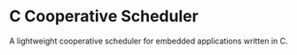 
# C Cooperative Scheduler

A lightweight cooperative scheduler for embedded applications written in C.
